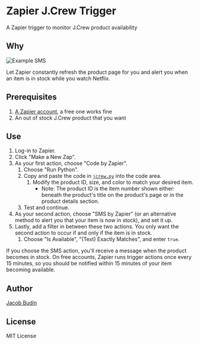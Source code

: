 # Zapier J.Crew Trigger

A Zapier trigger to monitor J.Crew product availability

## Why

![Example SMS](https://cloud.githubusercontent.com/assets/428195/13309033/f474836e-db46-11e5-8bf5-7bfc084c6bcd.png)

Let Zapier constantly refresh the product page for you and alert you when an item is in stock while you watch Netflix.

## Prerequisites

1. [A Zapier account](https://zapier.com), a free one works fine
2. An out of stock J.Crew product that you want

## Use

1. Log-in to Zapier.
2. Click "Make a New Zap".
3. As your first action, choose "Code by Zapier".
	1. Choose "Run Python".
	2. Copy and paste the code in [`jcrew.py`](https://raw.githubusercontent.com/jacobbudin/zapier-jcrew-trigger/master/jcrew.py) into the code area.
		1. Modify the product ID, size, and color to match your desired item.
			- Note: The product ID is the item number shown either: beneath the product's title on the product's page or in the product details section.
	3. Test and continue.
4. As your second action, choose "SMS by Zapier" (or an alternative method to alert you that your item is now in stock), and set it up.
5. Lastly, add a filter in between these two actions. You only want the second action to occur if and only if the item is in stock.
	1. Choose "Is Available", "(Text) Exactly Matches", and enter `true`.

If you choose the SMS action, you'll receive a message when the product becomes in stock. On free accounts, Zapier runs trigger actions once every 15 minutes, so you should be notified within 15 minutes of your item becoming available.

## Author

[Jacob Budin](http://www.jacobbudin.com)

## License

MIT License
